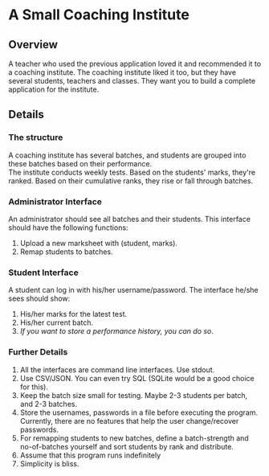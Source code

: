 # A Small Coaching Institute

## Overview
A teacher who used the previous application loved it and recommended it to a coaching institute. The coaching institute liked it too, but they have several students, teachers and classes. They want you to build a complete application for the institute.

## Details
### The structure
A coaching institute has several batches, and students are grouped into these batches based on their performance.    
The institute conducts weekly tests. Based on the students' marks, they're ranked. Based on their cumulative ranks, they rise or fall through batches.

### Administrator Interface
An administrator should see all batches and their students. This interface should have the following functions:

1. Upload a new marksheet with (student, marks).
2. Remap students to batches.

### Student Interface
A student can log in with his/her username/password. The interface he/she sees should show: 

1. His/her marks for the latest test.
2. His/her current batch.
3. *If you want to store a performance history, you can do so*.

### Further Details
1. All the interfaces are command line interfaces. Use stdout.
2. Use CSV/JSON. You can even try SQL (SQLite would be a good choice for this).
3. Keep the batch size small for testing. Maybe 2-3 students per batch, and 2-3 batches. 
4. Store the usernames, passwords in a file before executing the program. Currently, there are no features that help the user change/recover passwords. 
5. For remapping students to new batches, define a batch-strength and no-of-batches yourself and sort students by rank and distribute.
6. Assume that this program runs indefinitely
7. Simplicity is bliss.
